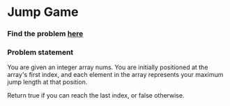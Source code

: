 # Jump Game

### Find the problem [here](https://leetcode.com/problems/jump-game/) 

### Problem statement
You are given an integer array nums. You are initially positioned at the array's first index, and each element in the array represents your maximum jump length at that position.

Return true if you can reach the last index, or false otherwise.